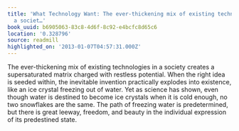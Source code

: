 ```yaml
---
title: 'What Technology Want: The ever-thickening mix of existing technologies in
  a societ…'
book_uuid: b6905063-83c8-4d6f-8c92-e4bcfc8d65c6
location: '0.328796'
source: readmill
highlighted_on: '2013-01-07T04:57:31.000Z'
---
```


The ever-thickening mix of existing technologies in a society creates a supersaturated matrix charged with restless potential. When the right idea is seeded within, the inevitable invention practically explodes into existence, like an ice crystal freezing out of water. Yet as science has shown, even though water is destined to become ice crystals when it is cold enough, no two snowflakes are the same. The path of freezing water is predetermined, but there is great leeway, freedom, and beauty in the individual expression of its predestined state.